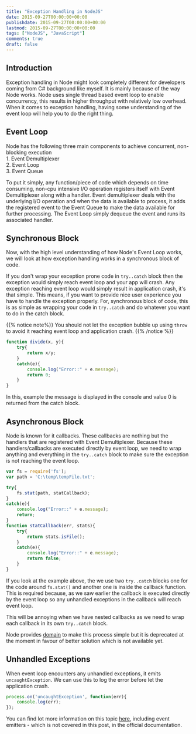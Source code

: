 ```yaml
---
title: "Exception Handling in NodeJS"
date: 2015-09-27T00:00:00+00:00
publishdate: 2015-09-27T00:00:00+00:00
lastmod: 2015-09-27T00:00:00+00:00
tags: ["NodeJS", "JavaScript"]
comments: true
draft: false
---
```

## Introduction
Exception handling in Node might look completely different for developers coming from C# background like myself.
It is mainly because of the way Node works. Node uses single thread based event loop to enable concurrency, this results in higher throughput with relatively low overhead.
When it comes to exception handling, having some understanding of the event loop will help you to do the right thing.

## Event Loop
Node has the following three main components to achieve concurrent, non-blocking execution  
	1. Event Demultiplexer  
	2. Event Loop  
	3. Event Queue  
	
To put it simply, any function/piece of code which depends on time consuming, non-cpu intensive I/O operation registers itself with Event Demultiplexer along with a handler.
Event demultiplexer deals with the underlying I/O operation and when the data is available to process, it adds the registered event to the Event Queue to make the data available for further processing.
The Event Loop simply dequeue the event and runs its associated handler.

## Synchronous Block
Now, with the high level understanding of how Node's Event Loop works, we will look at how exception handling works in a synchronous block of code.

If you don't wrap your exception prone code in `try..catch` block then the exception would simply reach event loop and your app will crash.
Any exception reaching event loop would simply result in application crash, it's that simple.
This means, if you want to provide nice user experience you have to handle the exception properly.
For, synchronous block of code, this is as simple as wrapping your code in `try..catch` and do whatever you want to do in the catch block.

{{% notice note%}}
You should not let the exception bubble up using `throw` to avoid it reaching event loop and application crash.
{{% /notice %}}

```js
function divide(x, y){
	try{
		return x/y;
	}
	catch(e){
		console.log("Error::" + e.message);
		return 0;
	}
}
```

In this, example the message is displayed in the console and value 0 is returned from the catch block.

## Asynchronous Block
Node is known for it callbacks. These callbacks are nothing but the handlers that are registered with Event Demultiplexer.
Because these handlers/callbacks are executed directly by event loop, we need to wrap anything and everything in the `try..catch` block to make sure the exception is not reaching the event loop.

```js
var fs = require('fs');
var path = 'C:\temp\tempFile.txt';

try{
	fs.stat(path, statCallback);	
}
catch(e){
	console.log("Error::" + e.message);
	return;
}
function statCallback(err, stats){
	try{
		return stats.isFile();
	}
	catch(e){
		console.log("Error::" + e.message);
		return false;
	}
}
```

If you look at the example above, the we use two `try..catch` blocks one for the code around `fs.stat()` and another one is inside the callback function.
This is required because, as we saw earlier the callback is executed directly by the event loop so any unhandled exceptions in the callback will reach event loop.

This will be annoying when we have nested callbacks as we need to wrap each callback in its own `try..catch` block.

Node provides [domain](https://nodejs.org/api/domain.html) to make this process simple but it is deprecated at the moment in favour of better solution which is not available yet.

## Unhandled Exceptions
When event loop encounters any unhandled exceptions, it emits `uncaughtException`. We can use this to log the error before let the application crash.

```js
process.on('uncaughtException', function(err){
	console.log(err);
});
```

You can find lot more information on this topic [here](http://www.joyent.com/developers/node/design/errors), including event emitters - which is not covered in this post, in the official documentation.
  